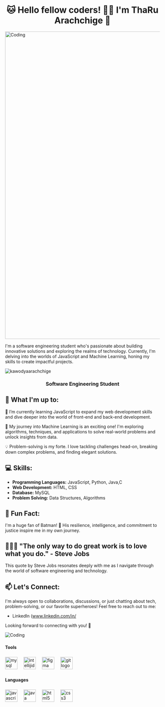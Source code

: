 
# 
<h1 align="center"> 🐱 Hello fellow coders! 🤘🏻 I'm ThaRu Arachchige 🦇 </h1>

<img align="center" alt="Coding" width="1000" src="https://64.media.tumblr.com/5bbe0b7a56faf208a8b7c07db701837c/tumblr_nmlu99EYRI1tiwiyxo1_540.gifv">


I'm a software engineering student who's passionate about building innovative solutions and exploring the realms of technology. Currently, I'm delving into the worlds of JavaScript and Machine Learning, honing my skills to create impactful projects.
<p align="left"> <img src="https://komarev.com/ghpvc/?username=kawodyaarachchige&label=Profile%20views&color=0e75b6&style=flat" alt="kawodyaarachchige" /> </p>

<h3 align="center">Software Engineering Student</h3>


## 🚀 What I'm up to:

🌱 I’m currently learning JavaScript to expand my web development skills and dive deeper into the world of front-end and back-end development.

🤖 My journey into Machine Learning is an exciting one! I'm exploring algorithms, techniques, and applications to solve real-world problems and unlock insights from data.

💡 Problem-solving is my forte. I love tackling challenges head-on, breaking down complex problems, and finding elegant solutions.

## 💻 Skills:

- **Programming Languages:** JavaScript, Python, Java,C
- **Web Development:** HTML, CSS
- **Database:** MySQL
- **Problem Solving:** Data Structures, Algorithms

## 🦇 Fun Fact:

 I'm a huge fan of Batman! 🦇 His resilience, intelligence, and commitment to justice inspire me in my own journey.

## 👩🏻‍💻 "The only way to do great work is to love what you do." - Steve Jobs

This quote by Steve Jobs resonates deeply with me as I navigate through the world of software engineering and technology.

## 📫 Let's Connect:

I'm always open to collaborations, discussions, or just chatting about tech, problem-solving, or our favorite superheroes! Feel free to reach out to me:

- LinkedIn (www.linkedin.com/in/


Looking forward to connecting with you! 🚀

![Coding](https://64.media.tumblr.com/197110a10042ab07954e00a50aa070ae/tumblr_pvsao76xg51wnhmglo4_540.gif)

###

<h4 align="left">Tools</h4>


###

<div align="left">
  <img src="https://skillicons.dev/icons?i=mysql" height="40" alt="mysql logo"  />
  <img width="12" />
  <img src="https://skillicons.dev/icons?i=idea" height="40" alt="intellijidea logo"  />
  <img width="12" />
  <img src="https://skillicons.dev/icons?i=figma" height="40" alt="figma logo"  />
  <img width="12" />
  <img src="https://skillicons.dev/icons?i=git" height="40" alt="git logo"  />
  <img width="12" />
</div>

###
###

<h4 align="left">Languages</h4>

###

<div align="left">
  <img src="https://skillicons.dev/icons?i=js" height="40"alt="javascript logo"  />
  <img width="12" />
  <img src="https://skillicons.dev/icons?i=java" height="40" alt="java logo"  />
  <img width="12" />
  <img src="https://skillicons.dev/icons?i=html" height="40" alt="html5 logo"  />
  <img width="12" />
  <img src="https://skillicons.dev/icons?i=css" height="40" alt="css3 logo"  />
</div>



 
  

